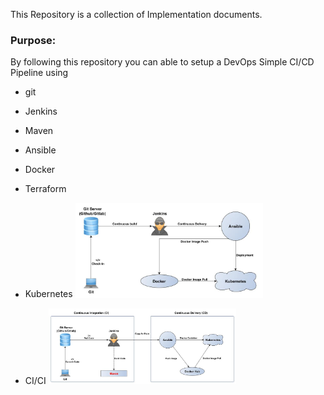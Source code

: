 This Repository is a collection of Implementation documents. 

### Purpose:
By following this repository you can able to setup a DevOps Simple CI/CD Pipeline using
- git
- Jenkins
- Maven
- Ansible
- Docker 
- Terraform
- Kubernetes
<img
  src="Images/DevOps.jpg"
  alt="Alt text"
  title="DevOps Simple"
  style="display: inline-block; margin: 0 auto; max-width: 300px">

- CI/CI
<img
  src="Images/CICD.jpg"
  alt="Alt text"
  title="CI/CD"
  style="display: inline-block; margin: 0 auto; max-width: 300px">